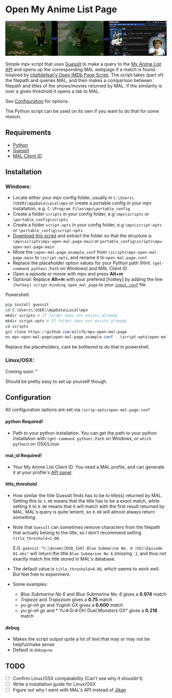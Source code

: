 # Open My Anime List Page
![image](banner.jpg)

Simple mpv script that uses [GuessIt](https://pypi.org/project/guessit/) to
make a query to the [My Anime List API](https://myanimelist.net/apiconfig/references/api/v2)
and opens up the corresponding MAL webpage if a match is found. Inspired by [ctlaltdefeat's Open IMDb Page Script](https://github.com/ctlaltdefeat/mpv-open-imdb-page).
The script takes (part of) the filepath and queries MAL, and then makes a comparison
between filepath and titles of the shows/movies returned by MAL. If  the similarity is over a given threshold it opens a tab to MAL.

See [Configuration](#conf) for options.

The Python script can be used on its own if you want to do that for some reason.

## Requirements
- [Python](https://www.python.org/downloads/)
- [GuessIt](https://pypi.org/project/guessit/)
- [MAL Client ID](https://help.myanimelist.net/hc/en-us/articles/900003108823-API)

## Installation
### Windows:
- Locate either your mpv config folder, usually in `C:\Users\[USER]\AppData\Local\mpv`
or create a portable config in your mpv installation, e.g. `C:\Program Files\mpv\portable_config`
- Create a folder `scripts` in your config folder, e.g `\mpv\scripts` or `\portable_config\scripts`
- Create a folder `script-opts` in your config folder, e.g `\mpv\script-opts` or `\portable_config\script-opts`
- [Download this script](https://github.com/eilifb/mpv-open-mal-page/archive/refs/heads/main.zip) and extract the folder so that the structure is
`\mpv\scripts\mpv-open-mal-page-main` or `portable_config\scripts\mpv-open-mal-page-main`
- Move the `\open-mal-page_example_conf` from `\scripts\mpv-open-mal-page-main` to `\script-opts`, and rename it to `open-mal-page.conf`
- Replace the placeholder option values for your Python path (Hint: `(get-command python).Path` on Windows) and MAL Client ID
- Open a episode or movie with mpv and press __Alt+m__
- Optional: Replace __Alt+m__ with your prefered \[hotkey\] by adding the line `[hotkey] script-binding open_mal_page` to your [`input.conf`](https://mpv.io/manual/master/#input-conf) file

Powershell:
```powershell
pip install guessit
cd C:\Users\[USER]\AppData\Local\mpv
mkdir scripts # If folder does not exists already
mkdir script-opts # If folder does not exists already
cd scripts
git clone https://github.com/eilifb/mpv-open-mal-page
mv mpv-open-mal-page\open-mal-page_example.conf ..\script-opts\open-mal-page.conf
```
Replace the placeholders, cant be bothered to do that in powershell.
### Linux/OSX:
Coming soon ™

Should be pretty easy to set up yourself though.

<a name="#conf" />

## Configuration

All configuration options are set via `/scrip-opts/open-mal-page.conf`
#### python **Required!**
- Path to your python installation. You can get the path to your python installation with `(get-command python).Path` on Windows, or `which python3` on OSX/Linux

#### mal_id **Required!**
- Your My Anime List Client ID. You need a MAL profile, and can generate it at your profile's [API panel](https://myanimelist.net/apiconfig).

#### title_threshold
- How similar the title GuessIt finds has to be to title(s) returned by MAL.
Setting this to `1.00` means that the title has to be a exact match, while setting it to `0.00` means that it will match
with the first result returned by MAL. MAL's query is quite lenient, so `0.00` will almost always return *something*.
- Note that `GuessIt` can sometimes remove characters from the filepath that actually belong to the title, so I don't recommend setting `title_threshold=1.00`.

    E.G. `guessit "C:\Anime\[DVD_ISO] Blue Submarine No. 6 (US)\Episode 01.mkv"` will return the title `Blue Submarine No 6` (missing `.`), and thus not exactly match the title stored in MAL's database.
- The default value is `title_threshold=0.80`, which seems to work well. But feel free to experiment.
- Some examples:
    - *Blue Submarine No 6* and *Blue Submarine No. 6* gives a **0.974** match
    - *Trapeze* and *Trapezium* gives a **0.75** match
    - *yu-gi-oh gx* and *Yugioh GX* gives a **0.600** match
    - *yu-gi-oh gx* and * Yu☆Gi☆Oh! Duel Monsters GX* gives a **0.216** match

#### debug
- Makes the script output quite a lot of text that may or may not be helpful/make sense
- Default is `debug=no`

## TODO
- [ ] Confirm Linux/OSX compatability (Can't see why it shouldn't)
- [ ] Write a installation guide for Linux/OSX
- [ ] Figure out why I went with MAL's API instead of [Jikan](https://jikan.moe/)